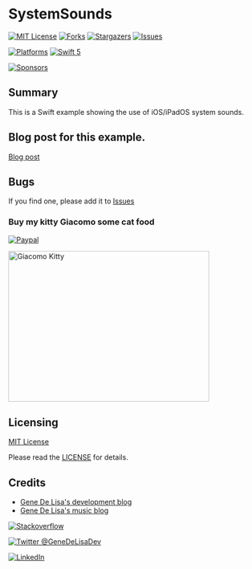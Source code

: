 # SystemSounds



<!-- PROJECT SHIELDS -->
<!--
*** I'm using markdown "reference style" links for readability.
*** Reference links are enclosed in brackets [ ] instead of parentheses ( ).
*** See the bottom of this document for the declaration of the reference variables
*** for contributors-url, forks-url, etc. This is an optional, concise syntax you may use.
*** https://www.markdownguide.org/basic-syntax/#reference-style-links
[![Contributors][contributors-shield]][contributors-url]
[![Build Status][build-status-shield]][build-status-url]
-->

[![MIT License][license-shield]][license-url]
[![Forks][forks-shield]][forks-url]
[![Stargazers][stars-shield]][stars-url]
[![Issues][issues-shield]][issues-url]

[![Platforms][platforms-ios-shield]][platforms-ios-url]
[![Swift 5][swift5-shield]][swift5-url]

[![Sponsors][sponsors-shield]][sponsors-url]



## Summary

This is a Swift example showing the use of iOS/iPadOS system sounds.


## Blog post for this example.

[Blog post][blog-post-url]


## Bugs


If you find one, please add it to [Issues][issues-url]


### Buy my kitty Giacomo some cat food

[![Paypal][paypal-img]][paypal-url] 

<img src="http://www.rockhoppertech.com/blog/wp-content/uploads/2016/07/momocoding-1024.png" alt="Giacomo Kitty" width="400" height="300">


## Licensing

[MIT License][MIT-license-wiki-url]

Please read the [LICENSE](LICENSE) for details.

## Credits

* [Gene De Lisa's development blog](http://rockhoppertech.com/blog/)
* [Gene De Lisa's music blog](http://genedelisa.com/)


[![Stackoverflow][stackoverflow-shield]][stackoverflow-url] 

[![Twitter @GeneDeLisaDev][twitter-shield]][twitter-url]

[![LinkedIn][linkedin-shield]][linkedin-url] 


<!-- MARKDOWN LINKS & IMAGES -->
<!-- https://www.markdownguide.org/basic-syntax/#reference-style-links -->

[contributors-shield]: https://img.shields.io/github/contributors/genedelisa/SystemSounds.svg?style=for-the-badge
[contributors-url]: https://github.com/genedelisa/SystemSounds/graphs/contributors

[forks-shield]: https://img.shields.io/github/forks/genedelisa/SystemSounds.svg?style=for-the-badge
[forks-url]: https://github.com/genedelisa/SystemSounds/network/members

[stars-shield]: https://img.shields.io/github/stars/genedelisa/SystemSounds.svg?style=for-the-badge
[stars-url]: https://github.com/genedelisa/SystemSounds/stargazers

[issues-shield]: https://img.shields.io/github/issues/genedelisa/SystemSounds.svg?style=for-the-badge
[issues-url]: https://github.com/genedelisa/SystemSounds/issues

[license-shield]: https://img.shields.io/github/license/genedelisa/SystemSounds.svg?style=for-the-badge
[license-url]: https://github.com/genedelisa/SystemSounds/blob/master/LICENSE

[MIT-license-wiki-url]:https://en.wikipedia.org/wiki/MIT_License

[linkedin-shield]: https://img.shields.io/badge/-LinkedIn-blue.svg?style=for-the-badge&logo=linkedin
[linkedin-url]: https://linkedin.com/in/genedelisa

[sponsors-shield]:https://img.shields.io/badge/Sponsors-Rockhopper%20Technologies-orange.svg?style=flat
[sponsors-url]:https://rockhoppertech.com/

[twitter-shield]:https://img.shields.io/twitter/follow/GeneDeLisaDev.svg?style=social
[twitter-url]: https://twitter.com/GeneDeLisaDev

[build-status-shield]:https://travis-ci.org/genedelisa/SystemSounds.svg
[build-status-url]:https://travis-ci.org/genedelisa/SystemSounds
[travis-status-url]:https://img.shields.io/travis/com/genedelisa/SystemSounds?style=for-the-badge
[circleci-status-url]:https://img.shields.io/circleci/build/github/genedelisa/SystemSounds

[github-tag-shield]:https://img.shields.io/github/tag/genedelisa/SystemSounds.svg
[github-tag-url]:https://github.com/genedelisa/SystemSounds/

[github-release-shield]:https://img.shields.io/github/release/genedelisa/SystemSounds.svg
[github-release-url]:https://github.com/genedelisa/SystemSounds/

[github-version-shield]:https://badge.fury.io/gh/genedelisa%2FSystemSounds
[github-version-url]:https://github.com/genedelisa/SystemSounds

[github-last-commit]:https://img.shields.io/github/last-commit/genedelisa/SystemSounds

[github-issues]:https://img.shields.io/github/issues-raw/genedelisa/SystemSounds
[github-closed-issues]:https://img.shields.io/github/issues-closed-raw/genedelisa/SystemSounds

[github-stars-shield]:https://img.shields.io/github/stars/genedelisa/SystemSounds.svg?style=social&label=Star&maxAge=2592000
[github-stars-url]:https://github.com/genedelisa/SystemSounds/stargazers/

[swift5-shield]:https://img.shields.io/badge/swift5-compatible-4BC51D.svg?style=flat
[swift5-url]:https://developer.apple.com/swift

[platforms-ios-shield]:https://img.shields.io/badge/Platforms-iOS-lightgray.svg?style=flat
[platforms-ios-url]:https://swift.org/

[platforms-macos-shield]:https://img.shields.io/badge/Platforms-macOS-lightgray.svg?style=flat
[platforms-macos-url]:https://swift.org/

[platforms-osx-shield]:https://img.shields.io/badge/Platforms-OS%20X-lightgray.svg?style=flat
[platforms-osx-url]:https://swift.org/

[paypal-img]:https://www.paypalobjects.com/en_US/i/btn/btn_donate_SM.gif
[paypal-url]:https://www.paypal.com/cgi-bin/webscr?cmd=_donations&business=F5KE9Z29MH8YQ&bnP-DonationsBF:btn_donate_SM.gif:NonHosted

[stackoverflow-shield]:https://img.shields.io/badge/stackoverflow-lightgray.svg?style=flat
[stackoverflow-url]:https://stackoverflow.com/users/409891/gene-de-lisa

[blog-post-url]:http://www.rockhoppertech.com/blog/
